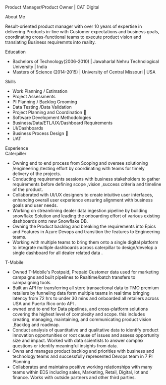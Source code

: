 Product Manager/Product Owner | CAT Digital 

About Me 

Result-oriented product manager with over 10 years of expertise in delivering Products in-line with Customer expectations and business goals, coordinating cross-functional teams to execute product vision and translating Business requiremnts into reality.

Education
- Bachelors of Technology(2006-2010) | Jawaharlal Nehru Technological University | India  <br />
- Masters of Science (2014-2015) | University of Central Missouri | USA <br />


Skills 
 
- Work Planning / Estimation
- Project Assessments
- PI Planning / Backlog Grooming
- Data Testing /Data Validation
- Project Planning and Coordination  
- Software Development Methodologies
- Business/Data/ETL/UX/Dashboard Requirements 
- UI/Dashboards
- Business Process Design  
- UAT

Experience <br />
Caterpiller <br />
 - Owning end to end process from Scoping and oversee solutioning /engineering /testing effort by coordinating with teams for timely delivery of the projects.<br />
 - Conducting requirements sessions with business stakeholders to gather requirements  before defining scope ,vision ,success criteria and timeline of the product.<br />
 - Collaborated with UI/UX designers to create intuitive user interfaces, enhancing overall user experience ensuring alignment with business goals and user needs.<br />
 - Working on streamlining dealer data ingestion pipeline by building snowflake Solution and leading the onboarding effort of various  existing dashboards onto new 
   Snowflake DB. <br />
 - Owning the Product backlog and breaking the requirements into Epics and Features in Azure Devops and transition the features to Engineering teams. <br />
 - Working with multiple teams to bring them onto a single digital platform to integrate multiple dashboards across caterpillar to design/develop a single dashboard for 
   all dealer related data  .<br />

T-Mobile  <br />
 - Owned T-Mobile's Postpaid, Prepaid Customer data used for marketing campaigns and built pipelines to Realtime/batch transfers to campaigning tools. <br />
- Built an API for transferring all store transactional data to TMO premium retailers by funneling data form multiple 
  teams in real time bringing latency from 72 hrs to under 30 mins and onboarded all retailers across USA and Puerto Rico onto API . <br />
- owned end to end for Data pipelines, and cross-platform solutions covering the highest level of complexity and scope. 
  this includes creating, managing, maintaining, and communicating product vision ,Backlog and roadmap. <br />
- Conduct analysis of quantitative and qualitative data to identify product innovation opportunities or root cause of 
  issues and assess opportunity size and impact. Worked with data scientists to answer complex questions or identify 
  meaningful insights from data. <br />
- Owns and manages product backlog and priorities with business and technology teams and successfully represented Devops team in 7 PI Planning  <br />
- Collaborates and maintains positive working relationships with many teams within EDS including sales, Marketing, Retail,  Digital, Iot and finance. Works with outside 
  partners and other third parties. <br />






 
